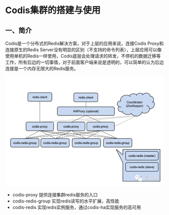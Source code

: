 # Codis集群的搭建与使用
## 一、简介  

Codis是一个分布式的Redis解决方案，对于上层的应用来说，连接Codis Proxy和连接原生的Redis Server没有明显的区别（不支持的命令列表），上层应用可以像使用单机的Redis一样使用，Codis底层会处理请求的转发，不停机的数据迁移等工作，所有后边的一切事情，对于前面客户端来说是透明的，可以简单的认为后边连接是一个内存无限大的Redis服务。

![codis架构图](assets/Codis架构.png "Codis架构")

* codis-proxy 提供连接集群redis服务的入口
* codis-redis-group 实现redis读写的水平扩展，高性能
* codis-redis 实现redis实例服务，通过codis-ha实现服务的高可用
